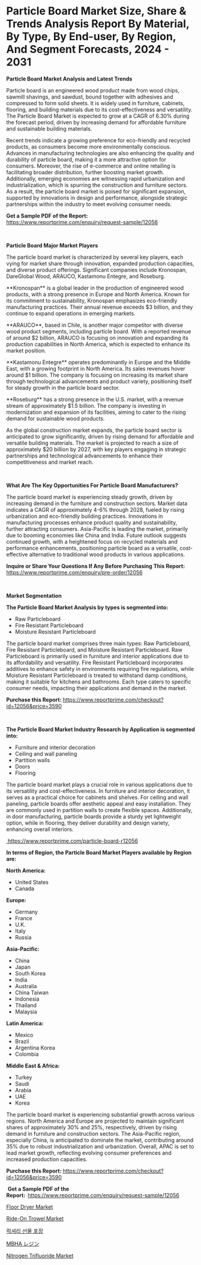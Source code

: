 <p><h1>Particle Board Market Size, Share & Trends Analysis Report By Material, By Type, By End-user, By Region, And Segment Forecasts, 2024 - 2031</h1></p><p><strong>Particle Board Market Analysis and Latest Trends</strong></p>
<p><p>Particle board is an engineered wood product made from wood chips, sawmill shavings, and sawdust, bound together with adhesives and compressed to form solid sheets. It is widely used in furniture, cabinets, flooring, and building materials due to its cost-effectiveness and versatility. The Particle Board Market is expected to grow at a CAGR of 6.30% during the forecast period, driven by increasing demand for affordable furniture and sustainable building materials. </p><p>Recent trends indicate a growing preference for eco-friendly and recycled products, as consumers become more environmentally conscious. Advances in manufacturing technologies are also enhancing the quality and durability of particle board, making it a more attractive option for consumers. Moreover, the rise of e-commerce and online retailing is facilitating broader distribution, further boosting market growth. Additionally, emerging economies are witnessing rapid urbanization and industrialization, which is spurring the construction and furniture sectors. As a result, the particle board market is poised for significant expansion, supported by innovations in design and performance, alongside strategic partnerships within the industry to meet evolving consumer needs.</p></p>
<p><strong>Get a Sample PDF of the Report:&nbsp;</strong> <a href="https://www.reportprime.com/enquiry/request-sample/12056">https://www.reportprime.com/enquiry/request-sample/12056</a></p>
<p>&nbsp;</p>
<p><strong>Particle Board Major Market Players</strong></p>
<p><p>The particle board market is characterized by several key players, each vying for market share through innovation, expanded production capacities, and diverse product offerings. Significant companies include Kronospan, DareGlobal Wood, ARAUCO, Kastamonu Entegre, and Roseburg.</p><p>**Kronospan** is a global leader in the production of engineered wood products, with a strong presence in Europe and North America. Known for its commitment to sustainability, Kronospan emphasizes eco-friendly manufacturing practices. Their annual revenue exceeds $3 billion, and they continue to expand operations in emerging markets.</p><p>**ARAUCO**, based in Chile, is another major competitor with diverse wood product segments, including particle board. With a reported revenue of around $2 billion, ARAUCO is focusing on innovation and expanding its production capabilities in North America, which is expected to enhance its market position.</p><p>**Kastamonu Entegre** operates predominantly in Europe and the Middle East, with a growing footprint in North America. Its sales revenues hover around $1 billion. The company is focusing on increasing its market share through technological advancements and product variety, positioning itself for steady growth in the particle board sector.</p><p>**Roseburg** has a strong presence in the U.S. market, with a revenue stream of approximately $1.5 billion. The company is investing in modernization and expansion of its facilities, aiming to cater to the rising demand for sustainable wood products.</p><p>As the global construction market expands, the particle board sector is anticipated to grow significantly, driven by rising demand for affordable and versatile building materials. The market is projected to reach a size of approximately $20 billion by 2027, with key players engaging in strategic partnerships and technological advancements to enhance their competitiveness and market reach.</p></p>
<p>&nbsp;</p>
<p><strong>What Are The Key Opportunities For Particle Board Manufacturers?</strong></p>
<p><p>The particle board market is experiencing steady growth, driven by increasing demand in the furniture and construction sectors. Market data indicates a CAGR of approximately 4-6% through 2028, fueled by rising urbanization and eco-friendly building practices. Innovations in manufacturing processes enhance product quality and sustainability, further attracting consumers. Asia-Pacific is leading the market, primarily due to booming economies like China and India. Future outlook suggests continued growth, with a heightened focus on recycled materials and performance enhancements, positioning particle board as a versatile, cost-effective alternative to traditional wood products in various applications.</p></p>
<p><strong>Inquire or Share Your Questions If Any Before Purchasing This Report:</strong> <a href="https://www.reportprime.com/enquiry/pre-order/12056">https://www.reportprime.com/enquiry/pre-order/12056</a></p>
<p>&nbsp;</p>
<p><strong>Market Segmentation</strong></p>
<p><strong>The Particle Board Market Analysis by types is segmented into:</strong></p>
<p><ul><li>Raw Particleboard</li><li>Fire Resistant Particleboard</li><li>Moisture Resistant Particleboard</li></ul></p>
<p><p>The particle board market comprises three main types: Raw Particleboard, Fire Resistant Particleboard, and Moisture Resistant Particleboard. Raw Particleboard is primarily used in furniture and interior applications due to its affordability and versatility. Fire Resistant Particleboard incorporates additives to enhance safety in environments requiring fire regulations, while Moisture Resistant Particleboard is treated to withstand damp conditions, making it suitable for kitchens and bathrooms. Each type caters to specific consumer needs, impacting their applications and demand in the market.</p></p>
<p><strong>Purchase this Report:&nbsp;</strong><a href="https://www.reportprime.com/checkout?id=12056&price=3590">https://www.reportprime.com/checkout?id=12056&price=3590</a></p>
<p>&nbsp;</p>
<p><strong>The Particle Board Market Industry Research by Application is segmented into:</strong></p>
<p><ul><li>Furniture and interior decoration</li><li>Ceiling and wall paneling</li><li>Partition walls</li><li>Doors</li><li>Flooring</li></ul></p>
<p><p>The particle board market plays a crucial role in various applications due to its versatility and cost-effectiveness. In furniture and interior decoration, it serves as a practical choice for cabinets and shelves. For ceiling and wall paneling, particle boards offer aesthetic appeal and easy installation. They are commonly used in partition walls to create flexible spaces. Additionally, in door manufacturing, particle boards provide a sturdy yet lightweight option, while in flooring, they deliver durability and design variety, enhancing overall interiors.</p></p>
<p><a href="https://www.reportprime.com/particle-board-r12056">&nbsp;https://www.reportprime.com/particle-board-r12056</a></p>
<p><strong>In terms of Region, the Particle Board Market Players available by Region are:</strong></p>
<p>
    <p> <strong> North America: </strong>
        <ul>
            <li>United States</li>
            <li>Canada</li>
        </ul>
        </p> 
    <p> <strong> Europe: </strong>
        <ul>
            <li>Germany</li>
            <li>France</li>
            <li>U.K.</li>
            <li>Italy</li>
            <li>Russia</li>
        </ul>
        </p> 
    <p> <strong> Asia-Pacific: </strong>
        <ul>
            <li>China</li>
            <li>Japan</li>
            <li>South Korea</li>
            <li>India</li>
            <li>Australia</li>
            <li>China Taiwan</li>
            <li>Indonesia</li>
            <li>Thailand</li>
            <li>Malaysia</li>
        </ul>
        </p> 
    <p> <strong> Latin America: </strong>
        <ul>
            <li>Mexico</li>
            <li>Brazil</li>
            <li>Argentina Korea</li>
            <li>Colombia</li>
        </ul>
        </p> 
    <p> <strong> Middle East & Africa: </strong>
        <ul>
            <li>Turkey</li>
            <li>Saudi</li>
            <li>Arabia</li>
            <li>UAE</li>
            <li>Korea</li>
        </ul>
    </p>
    </p>
<p><p>The particle board market is experiencing substantial growth across various regions. North America and Europe are projected to maintain significant shares of approximately 30% and 25%, respectively, driven by rising demand in furniture and construction sectors. The Asia-Pacific region, especially China, is anticipated to dominate the market, contributing around 35% due to robust industrialization and urbanization. Overall, APAC is set to lead market growth, reflecting evolving consumer preferences and increased production capacities.</p></p>
<p><strong>Purchase this Report: </strong><a href="https://www.reportprime.com/checkout?id=12056&price=3590">https://www.reportprime.com/checkout?id=12056&price=3590</a></p>
<p>&nbsp;<strong>Get a Sample PDF of the Report:&nbsp;&nbsp;</strong><a href="https://www.reportprime.com/enquiry/request-sample/12056">https://www.reportprime.com/enquiry/request-sample/12056</a></p>
<p><strong></strong></p>
<p><p><a href="https://medium.com/@denisolden565/floor-dryer-market-forecast-global-market-trends-and-analysis-from-2024-to-2031-covered-in-136-d951f5737094">Floor Dryer Market</a></p><p><a href="https://issuu.com/reportprime-2/docs/ride-on-trowel-market-size-2030.ppt_09a8a66dd479b1">Ride-On Trowel Market</a></p><p><a href="https://medium.com/@mujgankortalih/%EB%AF%B8%EB%9E%98%EB%A5%BC-%EA%B7%B8%EB%A6%AC%EB%8B%A4-%EA%B8%80%EB%A1%9C%EB%B2%8C-%EB%9F%AD%EC%85%94%EB%A6%AC-%EC%84%A0%EB%AC%BC-%ED%8F%AC%EC%9E%A5-%EC%8B%9C%EC%9E%A5%EC%97%90-%EB%8C%80%ED%95%9C-%ED%8F%AC%EA%B4%84%EC%A0%81-%EB%B6%84%EC%84%9D-2024-2031-b6cc9e74a212">럭셔리 선물 포장</a></p><p><a href="https://medium.com/@cassianlinzjx/%E5%85%A8%E7%90%83mbha%E6%A8%B9%E8%84%82%E5%B8%82%E5%A0%B4%E3%81%AE%E5%8C%85%E6%8B%AC%E7%9A%84%E5%88%86%E6%9E%90-%E6%88%90%E9%95%B7%E5%82%BE%E5%90%91%E3%81%A8%E5%B8%82%E5%A0%B4%E4%BA%88%E6%B8%AC-2024%E5%B9%B4-2031%E5%B9%B4-48d0598f2ec7">MBHA レジン</a></p><p><a href="https://github.com/RoccoManning/Market-Research-Report-List-6/blob/main/nitrogen-trifluoride-market.md">Nitrogen Trifluoride Market</a></p></p>